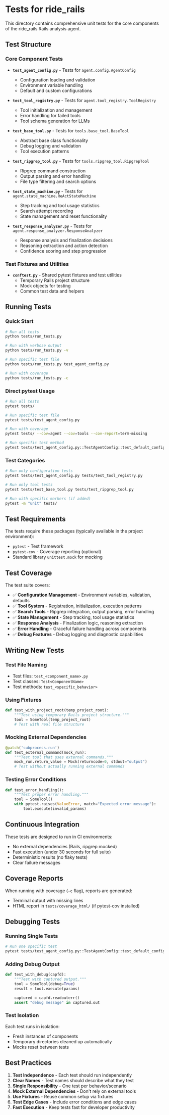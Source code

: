 # Tests for ride_rails

This directory contains comprehensive unit tests for the core components of the ride_rails Rails analysis agent.

## Test Structure

### Core Component Tests

- **`test_agent_config.py`** - Tests for `agent.config.AgentConfig`
  - Configuration loading and validation
  - Environment variable handling
  - Default and custom configurations

- **`test_tool_registry.py`** - Tests for `agent.tool_registry.ToolRegistry`
  - Tool initialization and management
  - Error handling for failed tools
  - Tool schema generation for LLMs

- **`test_base_tool.py`** - Tests for `tools.base_tool.BaseTool`
  - Abstract base class functionality
  - Debug logging and validation
  - Tool execution patterns

- **`test_ripgrep_tool.py`** - Tests for `tools.ripgrep_tool.RipgrepTool`
  - Ripgrep command construction
  - Output parsing and error handling
  - File type filtering and search options

- **`test_state_machine.py`** - Tests for `agent.state_machine.ReActStateMachine`
  - Step tracking and tool usage statistics
  - Search attempt recording
  - State management and reset functionality

- **`test_response_analyzer.py`** - Tests for `agent.response_analyzer.ResponseAnalyzer`
  - Response analysis and finalization decisions
  - Reasoning extraction and action detection
  - Confidence scoring and step progression

### Test Fixtures and Utilities

- **`conftest.py`** - Shared pytest fixtures and test utilities
  - Temporary Rails project structure
  - Mock objects for testing
  - Common test data and helpers

## Running Tests

### Quick Start

```bash
# Run all tests
python tests/run_tests.py

# Run with verbose output
python tests/run_tests.py -v

# Run specific test file
python tests/run_tests.py test_agent_config.py

# Run with coverage
python tests/run_tests.py -c
```

### Direct pytest Usage

```bash
# Run all tests
pytest tests/

# Run specific test file
pytest tests/test_agent_config.py

# Run with coverage
pytest tests/ --cov=agent --cov=tools --cov-report=term-missing

# Run specific test method
pytest tests/test_agent_config.py::TestAgentConfig::test_default_configuration
```

### Test Categories

```bash
# Run only configuration tests
pytest tests/test_agent_config.py tests/test_tool_registry.py

# Run only tool tests
pytest tests/test_base_tool.py tests/test_ripgrep_tool.py

# Run with specific markers (if added)
pytest -m "unit" tests/
```

## Test Requirements

The tests require these packages (typically available in the project environment):

- `pytest` - Test framework
- `pytest-cov` - Coverage reporting (optional)
- Standard library `unittest.mock` for mocking

## Test Coverage

The test suite covers:

- ✅ **Configuration Management** - Environment variables, validation, defaults
- ✅ **Tool System** - Registration, initialization, execution patterns
- ✅ **Search Tools** - Ripgrep integration, output parsing, error handling
- ✅ **State Management** - Step tracking, tool usage statistics
- ✅ **Response Analysis** - Finalization logic, reasoning extraction
- ✅ **Error Handling** - Graceful failure handling across components
- ✅ **Debug Features** - Debug logging and diagnostic capabilities

## Writing New Tests

### Test File Naming

- Test files: `test_<component_name>.py`
- Test classes: `Test<ComponentName>`
- Test methods: `test_<specific_behavior>`

### Using Fixtures

```python
def test_with_project_root(temp_project_root):
    """Test using temporary Rails project structure."""
    tool = SomeTool(temp_project_root)
    # Test with real file structure
```

### Mocking External Dependencies

```python
@patch('subprocess.run')
def test_external_command(mock_run):
    """Test tool that uses external commands."""
    mock_run.return_value = Mock(returncode=0, stdout="output")
    # Test without actually running external commands
```

### Testing Error Conditions

```python
def test_error_handling():
    """Test proper error handling."""
    tool = SomeTool()
    with pytest.raises(ValueError, match="Expected error message"):
        tool.execute(invalid_params)
```

## Continuous Integration

These tests are designed to run in CI environments:

- No external dependencies (Rails, ripgrep mocked)
- Fast execution (under 30 seconds for full suite)
- Deterministic results (no flaky tests)
- Clear failure messages

## Coverage Reports

When running with coverage (`-c` flag), reports are generated:

- Terminal output with missing lines
- HTML report in `tests/coverage_html/` (if pytest-cov installed)

## Debugging Tests

### Running Single Tests

```bash
# Run one specific test
pytest tests/test_agent_config.py::TestAgentConfig::test_default_configuration -v
```

### Adding Debug Output

```python
def test_with_debug(capfd):
    """Test with captured output."""
    tool = SomeTool(debug=True)
    result = tool.execute(params)

    captured = capfd.readouterr()
    assert "debug message" in captured.out
```

### Test Isolation

Each test runs in isolation:
- Fresh instances of components
- Temporary directories cleaned up automatically
- Mocks reset between tests

## Best Practices

1. **Test Independence** - Each test should run independently
2. **Clear Names** - Test names should describe what they test
3. **Single Responsibility** - One test per behavior/scenario
4. **Mock External Dependencies** - Don't rely on external tools
5. **Use Fixtures** - Reuse common setup via fixtures
6. **Test Edge Cases** - Include error conditions and edge cases
7. **Fast Execution** - Keep tests fast for developer productivity